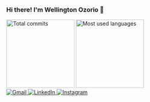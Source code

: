 ### Hi there! I'm Wellington Ozorio 👋

<div>
  <img src="https://github-readme-stats.vercel.app/api?username=wozorio&theme=tokyonight&show_icons=true&include_all_commits=true&count_private=true"
    alt="Total commits" height="180">
  <img src="https://github-readme-stats.vercel.app/api/top-langs/?username=wozorio&theme=tokyonight&layout=compact&langs_count=16"
    alt="Most used languages" height="180">
</div>

<div>
  <a href="mailto:well.ozorio@gmail.com" target="_blank">
    <img src="https://img.shields.io/badge/-Gmail-%23333?style=for-the-badge&logo=gmail&logoColor=white" alt="Gmail">
  </a>
  <a href="https://www.linkedin.com/in/wozorio/" target="_blank">
    <img src="https://img.shields.io/badge/-LinkedIn-%230077B5?style=for-the-badge&logo=linkedin&logoColor=white" alt="LinkedIn">
  </a>
  <a href="https://www.instagram.com/well.ozorio/" target="_blank">
    <img src="https://img.shields.io/badge/-Instagram-%23E4405F?style=for-the-badge&logo=instagram&logoColor=white" alt="Instagram">
  </a>
</div>
